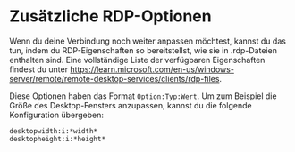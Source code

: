 # Zusätzliche RDP-Optionen

Wenn du deine Verbindung noch weiter anpassen möchtest, kannst du das tun, indem du RDP-Eigenschaften so bereitstellst, wie sie in .rdp-Dateien enthalten sind. Eine vollständige Liste der verfügbaren Eigenschaften findest du unter https://learn.microsoft.com/en-us/windows-server/remote/remote-desktop-services/clients/rdp-files.

Diese Optionen haben das Format `Option:Typ:Wert`. Um zum Beispiel die Größe des Desktop-Fensters anzupassen, kannst du die folgende Konfiguration übergeben:
```
desktopwidth:i:*width*
desktopheight:i:*height*
```
